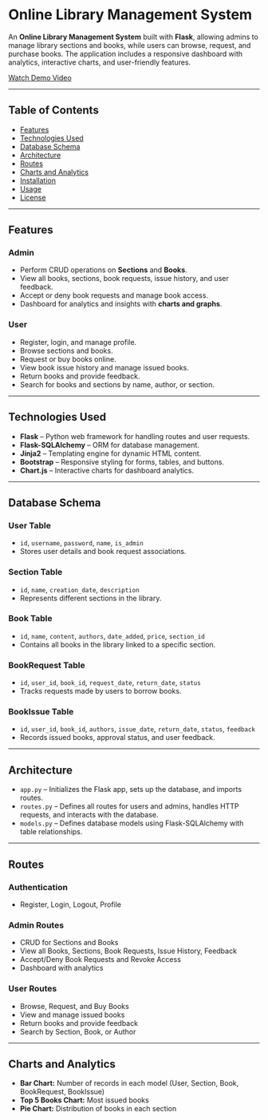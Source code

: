 # Online Library Management System

An **Online Library Management System** built with **Flask**, allowing admins to manage library sections and books, while users can browse, request, and purchase books. The application includes a responsive dashboard with analytics, interactive charts, and user-friendly features.

[Watch Demo Video](https://youtu.be/CwYJEzy__9k)

---

## Table of Contents

- [Features](#features)  
- [Technologies Used](#technologies-used)  
- [Database Schema](#database-schema)  
- [Architecture](#architecture)  
- [Routes](#routes)  
- [Charts and Analytics](#charts-and-analytics)  
- [Installation](#installation)  
- [Usage](#usage)  
- [License](#license)  

---

## Features

### Admin
- Perform CRUD operations on **Sections** and **Books**.  
- View all books, sections, book requests, issue history, and user feedback.  
- Accept or deny book requests and manage book access.  
- Dashboard for analytics and insights with **charts and graphs**.  

### User
- Register, login, and manage profile.  
- Browse sections and books.  
- Request or buy books online.  
- View book issue history and manage issued books.  
- Return books and provide feedback.  
- Search for books and sections by name, author, or section.

---

## Technologies Used
- **Flask** – Python web framework for handling routes and user requests.  
- **Flask-SQLAlchemy** – ORM for database management.  
- **Jinja2** – Templating engine for dynamic HTML content.  
- **Bootstrap** – Responsive styling for forms, tables, and buttons.  
- **Chart.js** – Interactive charts for dashboard analytics.  

---

## Database Schema

### User Table
- `id`, `username`, `password`, `name`, `is_admin`  
- Stores user details and book request associations.  

### Section Table
- `id`, `name`, `creation_date`, `description`  
- Represents different sections in the library.  

### Book Table
- `id`, `name`, `content`, `authors`, `date_added`, `price`, `section_id`  
- Contains all books in the library linked to a specific section.  

### BookRequest Table
- `id`, `user_id`, `book_id`, `request_date`, `return_date`, `status`  
- Tracks requests made by users to borrow books.  

### BookIssue Table
- `id`, `user_id`, `book_id`, `authors`, `issue_date`, `return_date`, `status`, `feedback`  
- Records issued books, approval status, and user feedback.  

---

## Architecture
- `app.py` – Initializes the Flask app, sets up the database, and imports routes.  
- `routes.py` – Defines all routes for users and admins, handles HTTP requests, and interacts with the database.  
- `models.py` – Defines database models using Flask-SQLAlchemy with table relationships.  

---

## Routes

### Authentication
- Register, Login, Logout, Profile  

### Admin Routes
- CRUD for Sections and Books  
- View all Books, Sections, Book Requests, Issue History, Feedback  
- Accept/Deny Book Requests and Revoke Access  
- Dashboard with analytics  

### User Routes
- Browse, Request, and Buy Books  
- View and manage issued books  
- Return books and provide feedback  
- Search by Section, Book, or Author  

---

## Charts and Analytics
- **Bar Chart:** Number of records in each model (User, Section, Book, BookRequest, BookIssue)  
- **Top 5 Books Chart:** Most issued books  
- **Pie Chart:** Distribution of books in each section  

